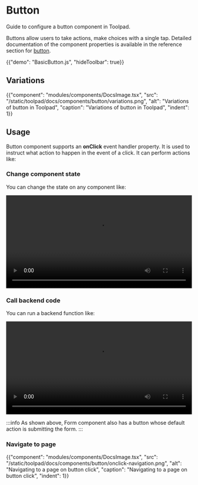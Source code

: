 # Button

<p class="description">Guide to configure a button component in Toolpad.</p>

Buttons allow users to take actions, make choices with a single tap. Detailed documentation of the component properties is available in the reference section for [button](/toolpad/reference/components/button/#properties).

{{"demo": "BasicButton.js", "hideToolbar": true}}

## Variations

{{"component": "modules/components/DocsImage.tsx", "src": "/static/toolpad/docs/components/button/variations.png", "alt": "Variations of button in Toolpad", "caption": "Variations of button in Toolpad", "indent": 1}}

## Usage

Button component supports an **onClick** event handler property. It is used to instruct what action to happen in the event of a click. It can perform actions like:

### Change component state

You can change the state on any component like:

<video controls width="100%" height="auto" style="contain" alt="button-onclick-js-expression">
  <source src="/static/toolpad/docs/components/button/onclick-js-expression.mp4" type="video/mp4">
  Your browser does not support the video tag.
</video>

### Call backend code

You can run a backend function like:

<video controls width="100%" height="auto" style="contain" alt="button-onclick-run-code">
  <source src="/static/toolpad/docs/components/button/onclick-runcode.mp4" type="video/mp4">
  Your browser does not support the video tag.
</video>

:::info
As shown above, Form component also has a button whose default action is submitting the form.
:::

### Navigate to page

{{"component": "modules/components/DocsImage.tsx", "src": "/static/toolpad/docs/components/button/onclick-navigation.png", "alt": "Navigating to a page on button click", "caption": "Navigating to a page on button click", "indent": 1}}
